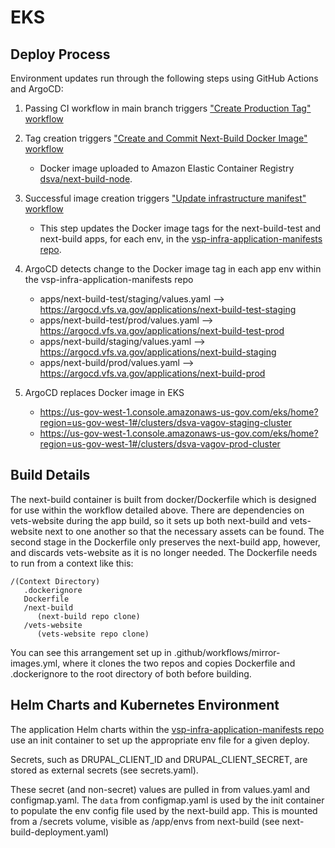 # EKS

## Deploy Process

Environment updates run through the following steps using GitHub Actions and ArgoCD:

1. Passing CI workflow in main branch triggers ["Create Production Tag" workflow](https://github.com/department-of-veterans-affairs/next-build/actions/workflows/production-tag.yml)

2. Tag creation triggers ["Create and Commit Next-Build Docker Image" workflow](https://github.com/department-of-veterans-affairs/next-build/actions/workflows/mirror-images.yml)

   - Docker image uploaded to Amazon Elastic Container Registry [dsva/next-build-node](https://us-gov-west-1.console.amazonaws-us-gov.com/ecr/repositories/dsva/next-build-node?region=us-gov-west-1).

3. Successful image creation triggers ["Update infrastructure manifest" workflow](https://github.com/department-of-veterans-affairs/next-build/actions/workflows/update-manifest.yml)

   - This step updates the Docker image tags for the next-build-test and next-build apps, for each env, in the [vsp-infra-application-manifests repo](https://github.com/department-of-veterans-affairs/vsp-infra-application-manifests).

4. ArgoCD detects change to the Docker image tag in each app env within the vsp-infra-application-manifests repo

   - apps/next-build-test/staging/values.yaml --> https://argocd.vfs.va.gov/applications/next-build-test-staging
   - apps/next-build-test/prod/values.yaml --> https://argocd.vfs.va.gov/applications/next-build-test-prod
   - apps/next-build/staging/values.yaml --> https://argocd.vfs.va.gov/applications/next-build-staging
   - apps/next-build/prod/values.yaml --> https://argocd.vfs.va.gov/applications/next-build-prod

5. ArgoCD replaces Docker image in EKS

   - https://us-gov-west-1.console.amazonaws-us-gov.com/eks/home?region=us-gov-west-1#/clusters/dsva-vagov-staging-cluster
   - https://us-gov-west-1.console.amazonaws-us-gov.com/eks/home?region=us-gov-west-1#/clusters/dsva-vagov-prod-cluster

## Build Details

The next-build container is built from docker/Dockerfile which is designed for use within the workflow detailed above. There are dependencies on vets-website during the app build, so it sets up both next-build and vets-website next to one another so that the necessary assets can be found. The second stage in the Dockerfile only preserves the next-build app, however, and discards vets-website as it is no longer needed. The Dockerfile needs to run from a context like this:

```
/(Context Directory)
   .dockerignore
   Dockerfile
   /next-build
      (next-build repo clone)
   /vets-website
      (vets-website repo clone)
```

You can see this arrangement set up in .github/workflows/mirror-images.yml, where it clones the two repos and copies Dockerfile and .dockerignore to the root directory of both before building.

## Helm Charts and Kubernetes Environment

The application Helm charts within the [vsp-infra-application-manifests repo](https://github.com/department-of-veterans-affairs/vsp-infra-application-manifests) use an init container to set up the appropriate env file for a given deploy.

Secrets, such as DRUPAL_CLIENT_ID and DRUPAL_CLIENT_SECRET, are stored as external secrets (see secrets.yaml).

These secret (and non-secret) values are pulled in from values.yaml and configmap.yaml. The `data` from configmap.yaml is used by the init container to populate the env config file used by the next-build app. This is mounted from a /secrets volume, visible as /app/envs from next-build (see next-build-deployment.yaml)
